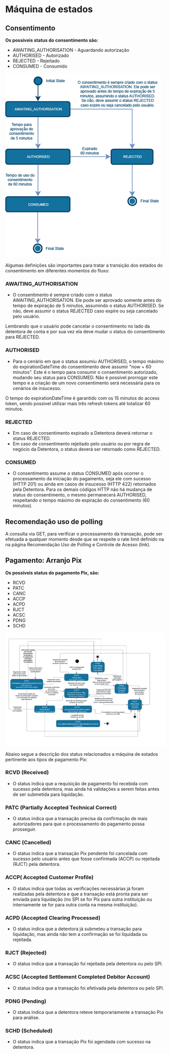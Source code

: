 # Máquina de estados

## Consentimento

**Os possíveis status do consentimento são:**

- AWAITING_AUTHORISATION - Aguardando autorização
- AUTHORISED - Autorizado
- REJECTED - Rejeitado
- CONSUMED - Consumido

![](/images/consent-status-machine.png)

Algumas definições são importantes para tratar a transição dos estados do consentimento em diferentes momentos do fluxo:

### AWAITING_AUTHORISATION

- O consentimento é sempre criado com o status AWAITING_AUTHORISATION. Ele pode ser aprovado somente antes do tempo de expiração de 5 minutos, assumindo o status AUTHORISED. Se não, deve assumir o status REJECTED caso expire ou seja cancelado pelo usuário.

Lembrando que o usuário pode cancelar o consentimento no lado da detentora de conta e por sua vez ela deve mudar o status do consentimento para REJECTED.

### AUTHORISED

- Para o cenário em que o status assumiu AUTHORISED, o tempo máximo do expirationDateTime do consentimento deve assumir "now + 60 minutos". Este é o tempo para consumir o consentimento autorizado, mudando seu status para CONSUMED. Não é possível prorrogar este tempo e a criação de um novo consentimento será necessária para os cenários de insucesso.

O tempo do expirationDateTime é garantido com os 15 minutos do access token, sendo possível utilizar mais três refresh tokens até totalizar 60 minutos.

### REJECTED

- Em caso de consentimento expirado a Detentora deverá retornar o status REJECTED.
- Em caso de consentimento rejeitado pelo usuário ou por regra de negócio da Detentora, o status deverá ser retornado como REJECTED.

### CONSUMED

- O consentimento assume o status CONSUMED após ocorrer o processamento da iniciação do pagamento, seja ele com sucesso (HTTP 201) ou ainda em casos de insucesso (HTTP 422) retornados pela Detentora. Para os demais códigos HTTP não há mudança de status do consentimento, o mesmo permanecerá AUTHORISED, respeitando o tempo máximo de expiração do consentimento (60 minutos).

## Recomendação uso de polling

A consulta via GET, para verificar o processamento da transação, pode ser efetuada a qualquer momento desde que se respeite o rate limit definido na na página Recomendação Uso de Polling e Controle de Acesso (link).

## Pagamento: Arranjo Pix

**Os possíveis status do pagamento Pix, são:**

- RCVD
- PATC
- CANC
- ACCP
- ACPD
- RJCT
- ACSC
- PDNG
- SCHD

![](/images/payment-status-machine.png)

Abaixo segue a descrição dos status relacionados a máquina de estados pertinente aos tipos de pagamento Pix:

### RCVD (Received)

- O status indica que a requisição de pagamento foi recebida com sucesso pela detentora, mas ainda há validações a serem feitas antes de ser submetida para liquidação.

### PATC (Partially Accepted Technical Correct)

- O status indica que a transação precisa da confirmação de mais autorizadores para que o processamento do pagamento possa prosseguir.

### CANC (Cancelled)

- O status indica que a transação Pix pendente foi cancelada com sucesso pelo usuário antes que fosse confirmada (ACCP) ou rejeitada (RJCT) pela detentora.

### ACCP( Accepted Customer Profile)

- O status indica que todas as verificações necessárias já foram realizadas pela detentora e que a transação está pronta para ser enviada para liquidação (no SPI se for Pix para outra instituição ou internamente se for para outra conta na mesma instituição).

### ACPD (Accepted Clearing Processed)

- O status indica que a detentora já submeteu a transação para liquidação, mas ainda não tem a confirmação se foi liquidada ou rejeitada.

### RJCT (Rejected)

- O status indica que a transação foi rejeitada pela detentora ou pelo SPI.

### ACSC (Accepted Settlement Completed Debitor Account)

- O status indica que a transação foi efetivada pela detentora ou pelo SPI.

### PDNG (Pending)

- O status indica que a detentora reteve temporariamente a transação Pix para análise.

### SCHD (Scheduled)

- O status indica que a transação Pix foi agendada com sucesso na detentora.
